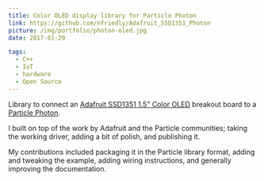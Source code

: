 ```yaml
---
title: Color OLED display library for Particle Photon
link: https://github.com/nfriedly/Adafruit_SSD1351_Photon
picture: /img/portfolio/photon-oled.jpg
date: 2017-01-29

tags:
  - C++
  - IoT
  - hardware
  - Open Source
---
```


Library to connect an [Adafruit SSD1351 1.5" Color OLED](https://www.adafruit.com/products/1431) breakout board to a
[Particle Photon](https://www.particle.io/products/hardware/photon-wifi-dev-kit).

I built on top of the work by Adafruit and the Particle communities; taking the working driver, adding a bit of polish, and publishing it.

My contributions included packaging it in the Particle library format, adding and tweaking the example,
adding wiring instructions, and generally improving the documentation.
